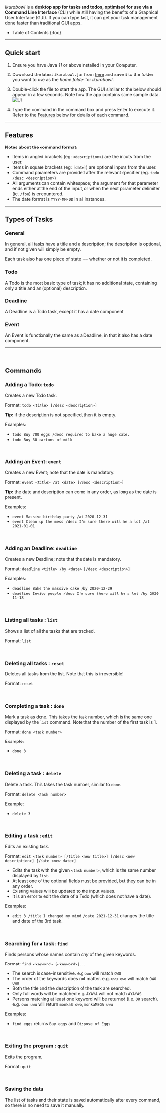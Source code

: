 _Ikurabowl_ is a **desktop app for tasks and todos, optimised for use via a Command Line Interface** (CLI) while still having the benefits of a Graphical User Interface (GUI). If you can type fast, it can get your task management done faster than traditional GUI apps.

* Table of Contents
{:toc}

--------------------------------------------------------------------------------------------------------------------

## Quick start

1. Ensure you have Java *11* or above installed in your Computer.

1. Download the latest `ikurabowl.jar` from [here](https://github.com/zhiayang/ip/releases) and save it to the folder you want to use as the _home folder_ for _ikurabowl_.

1. Double-click the file to start the app. The GUI similar to the below should appear in a few seconds. Note how the app contains some sample data.<br>
   ![Ui](./Ui.png)

1. Type the command in the command box and press Enter to execute it. Refer to the [Features](#features) below for details of each command.

--------------------------------------------------------------------------------------------------------------------

## Features

**Notes about the command format:**<br>

* Items in angled brackets (eg: `<description>`) are the inputs from the user.
* Items in square brackets (eg: `[date]`) are optional inputs from the user.
* Command parameters are provided after the relevant specifier (eg. `todo /desc <description>`)
* All arguments can contain whitespace; the argument for that parameter ends either at the end of the input, or when the next parameter delimiter (ie. `/foo`) is encountered.
* The date format is `YYYY-MM-DD` in all instances.

<hr />

## Types of Tasks

### General

In general, all tasks have a title and a description; the description is optional, and
if not given will simply be empty.

Each task also has one piece of state --- whether or not it is completed.

### Todo

A Todo is the most basic type of task; it has no additional state, containing only a
title and an (optional) description.


### Deadline

A Deadline is a Todo task, except it has a date component.


### Event

An Event is functionally the same as a Deadline, in that it also has a date component.




<hr />
<br />


## Commands

### Adding a Todo: `todo`

Creates a new Todo task.

Format: `todo <title> [/desc <description>]​`

**Tip:** if the description is not specified, then it is empty.

Examples:
* `todo Buy 700 eggs /desc required to bake a huge cake.`
* `todo Buy 30 cartons of milk`

<br />

### Adding an Event: `event`

Creates a new Event; note that the date is mandatory.

Format: `event <title> /at <date> [/desc <description>​]`

**Tip:** the date and description can come in any order, as long as the date is present.

Examples:
* `event Massive birthday party /at 2020-12-31`
* `event Clean up the mess /desc I'm sure there will be a lot /at 2021-01-01`


<br />

### Adding an Deadline: `deadline`

Creates a new Deadline; note that the date is mandatory.

Format: `deadline <title> /by <date> [/desc <description>​]`

Examples:
* `deadline Bake the massive cake /by 2020-12-29`
* `deadline Invite people /desc I'm sure there will be a lot /by 2020-11-18`



<br />

### Listing all tasks : `list`

Shows a list of all the tasks that are tracked.

Format: `list`



<br />

### Deleting all tasks : `reset`

Deletes all tasks from the list. Note that this is irreversible!

Format: `reset`



<br />

### Completing a task : `done`

Mark a task as done. This takes the task number, which is the same one displayed by the `list` command. Note that the number of the first task is 1.

Format: `done <task number>`

Example:
* `done 3`



<br />

### Deleting a task : `delete`

Delete a task. This takes the task number, similar to `done`.

Format: `delete <task number>`

Example:
* `delete 3`



<br />

### Editing a task : `edit`

Edits an existing task.

Format: `edit <task number> [/title <new title>] [/desc <new description>] [/date <new date>]`

* Edits the task with the given `<task number>`, which is the same number displayed by `list`.
* At least one of the optional fields must be provided, but they can be in any order.
* Existing values will be updated to the input values.
* It is an error to edit the date of a Todo (which does not have a date).

Examples:
*  `edit 3 /title I changed my mind /date 2021-12-31` changes the title and date of the 3rd task.



<br />

### Searching for a task: `find`

Finds persons whose names contain *any* of the given keywords.

Format: `find <keyword> [<keyword>]...`

* The search is case-insensitive. e.g `owo` will match `OWO`
* The order of the keywords does not matter. e.g. `uwu owo` will match `OWO UWU`
* Both the title and the description of the task are searched.
* Only full words will be matched e.g. `AYAYA` will not match `AYAYAS`
* Persons matching at least one keyword will be returned (i.e. `OR` search).
  e.g. `owo uwu` will return `monkaS owo`, `monkaMEGA uwu`

Examples:
* `find eggs` returns `Buy eggs` and `Dispose of Eggs`



<br />

### Exiting the program : `quit`

Exits the program.

Format: `quit`



<br />

### Saving the data

The list of tasks and their state is saved automatically after every command, so there is no need to save it manually.
